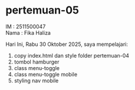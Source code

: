 # pertemuan-05

IM : 2511500047<br>
Nama : Fika Haliza<br>

Hari Ini, Rabu 30 Oktober 2025, saya mempelajari:

<ol>
  <li>copy index.html dan style folder pertemuan-04</li>
  <li>tombol hamburger</li>
  <li>class menu-toggle</li>
  <li>class menu-toggle mobile</li>
  <li>styling nav mobile</li>
  